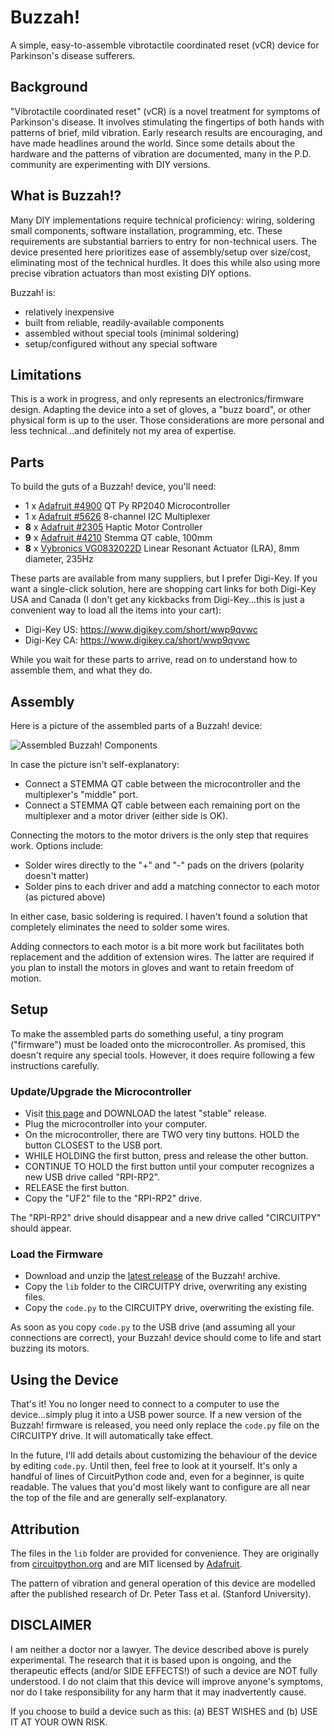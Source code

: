 # Buzzah!
A simple, easy-to-assemble vibrotactile coordinated reset (vCR) device for Parkinson's disease sufferers.

## Background

"Vibrotactile coordinated reset" (vCR) is a novel treatment for symptoms of Parkinson's disease. It involves stimulating the fingertips of both hands with patterns of brief, mild vibration. Early research results are encouraging, and have made headlines around the world. Since some details about the hardware and the patterns of vibration are documented, many in the P.D. community are experimenting with DIY versions.

## What is Buzzah!?

Many DIY implementations require technical proficiency: wiring, soldering small components, software installation, programming, etc. These requirements are substantial barriers to entry for non-technical users. The device presented here prioritizes ease of assembly/setup over size/cost, eliminating most of the technical hurdles. It does this while also using more precise vibration actuators than most existing DIY options.

Buzzah! is:

- relatively inexpensive
- built from reliable, readily-available components
- assembled without special tools (minimal soldering)
- setup/configured without any special software

## Limitations

This is a work in progress, and only represents an electronics/firmware design. Adapting the device into a set of gloves, a "buzz board", or other physical form is up to the user. Those considerations are more personal and less technical...and definitely not my area of expertise.

## Parts

To build the guts of a Buzzah! device, you'll need:

- 1 x [Adafruit #4900](https://www.adafruit.com/product/4900) QT Py RP2040 Microcontroller
- 1 x [Adafruit #5626](https://www.adafruit.com/product/5626) 8-channel I2C Multiplexer
- **8** x [Adafruit #2305](https://www.adafruit.com/product/2305) Haptic Motor Controller
- **9** x [Adafruit #4210](https://www.adafruit.com/product/4210) Stemma QT cable, 100mm
- **8** x [Vybronics VG0832022D](https://www.vybronics.com/coin-vibration-motors/lra/v-g0832022d) Linear Resonant Actuator (LRA), 8mm diameter, 235Hz

These parts are available from many suppliers, but I prefer Digi-Key. If you want a single-click solution, here are shopping cart links for both Digi-Key USA and Canada (I don't get any kickbacks from Digi-Key...this is just a convenient way to load all the items into your cart):

- Digi-Key US: https://www.digikey.com/short/wwp9qvwc
- Digi-Key CA: https://www.digikey.ca/short/wwp9qvwc

While you wait for these parts to arrive, read on to understand how to assemble them, and what they do.

## Assembly

Here is a picture of the assembled parts of a Buzzah! device:

![Assembled Buzzah! Components](https://user-images.githubusercontent.com/382436/226647797-a104f5dc-2eab-44c7-af58-53cb1859483e.jpg)

In case the picture isn't self-explanatory:

- Connect a STEMMA QT cable between the microcontroller and the multiplexer's "middle" port.
- Connect a STEMMA QT cable between each remaining port on the multiplexer and a motor driver (either side is OK).

Connecting the motors to the motor drivers is the only step that requires work. Options include:

- Solder wires directly to the "+" and "-" pads on the drivers (polarity doesn't matter)
- Solder pins to each driver and add a matching connector to each motor (as pictured above)

In either case, basic soldering is required. I haven't found a solution that completely eliminates the need to solder some wires.

Adding connectors to each motor is a bit more work but facilitates both replacement and the addition of extension wires. The latter are required if you plan to install the motors in gloves and want to retain freedom of motion.

## Setup

To make the assembled parts do something useful, a tiny program ("firmware") must be loaded onto the microcontroller. As promised, this doesn't require any special tools. However, it does require following a few instructions carefully.

### Update/Upgrade the Microcontroller

- Visit [this page](https://circuitpython.org/board/adafruit_qtpy_rp2040/) and DOWNLOAD the latest "stable" release. 
- Plug the microcontroller into your computer.
- On the microcontroller, there are TWO very tiny buttons. HOLD the button CLOSEST to the USB port.
- WHILE HOLDING the first button, press and release the other button.
- CONTINUE TO HOLD the first button until your computer recognizes a new USB drive called "RPI-RP2".
- RELEASE the first button.
- Copy the "UF2" file to the "RPI-RP2" drive.

The "RPI-RP2" drive should disappear and a new drive called "CIRCUITPY" should appear.

### Load the Firmware

- Download and unzip the [latest release](https://github.com/kriswilk/buzzah/releases/latest) of the Buzzah! archive.
- Copy the `lib` folder to the CIRCUITPY drive, overwriting any existing files.
- Copy the `code.py` to the CIRCUITPY drive, overwriting the existing file.

As soon as you copy `code.py` to the USB drive (and assuming all your connections are correct), your Buzzah! device should come to life and start buzzing its motors.

## Using the Device

That's it! You no longer need to connect to a computer to use the device...simply plug it into a USB power source. If a new version of the Buzzah! firmware is released, you need only replace the `code.py` file on the CIRCUITPY drive. It will automatically take effect.

In the future, I'll add details about customizing the behaviour of the device by editing `code.py`. Until then, feel free to look at it yourself. It's only a handful of lines of CircuitPython code and, even for a beginner, is quite readable. The values that you'd most likely want to configure are all near the top of the file and are generally self-explanatory.

## Attribution

The files in the `lib` folder are provided for convenience. They are originally from [circuitpython.org](https://circuitpython.org) and are MIT licensed by [Adafruit](https://adafruit.com).

The pattern of vibration and general operation of this device are modelled after the published research of Dr. Peter Tass et al. (Stanford University).

## DISCLAIMER

I am neither a doctor nor a lawyer. The device described above is purely experimental. The research that it is based upon is ongoing, and the therapeutic effects (and/or SIDE EFFECTS!) of such a device are NOT fully understood. I do not claim that this device will improve anyone's symptoms, nor do I take responsibility for any harm that it may inadvertently cause.

If you choose to build a device such as this: (a) BEST WISHES and (b) USE IT AT YOUR OWN RISK.
